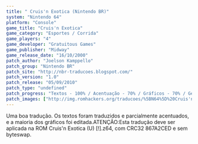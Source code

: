 ```yaml
---
title: " Cruis'n Exotica (Nintendo BR)"
system: "Nintendo 64"
platform: "Console"
game_title: "Cruis'n Exotica"
game_category: "Esportes / Corrida"
game_players: "4"
game_developer: "Gratuitous Games"
game_publisher: "Midway"
game_release_date: "16/10/2000"
patch_author: "Joelson Kamppello"
patch_group: "Nintendo BR"
patch_site: "http://nbr-traducoes.blogspot.com/"
patch_version: "1.0"
patch_release: "05/09/2010"
patch_type: "undefined"
patch_progress: "Textos - 100% / Acentuação - 70% / Gráficos - 70% / Geral - 90%"
patch_images: ["http://img.romhackers.org/traducoes/%5BN64%5D%20Cruis'n%20Exotica%20-%20Nintendo%20BR%20-%201.jpg","http://img.romhackers.org/traducoes/%5BN64%5D%20Cruis'n%20Exotica%20-%20Nintendo%20BR%20-%202.jpg","http://img.romhackers.org/traducoes/%5BN64%5D%20Cruis'n%20Exotica%20-%20Nintendo%20BR%20-%203.jpg"]
---
```

Uma boa tradução. Os textos foram traduzidos e parcialmente acentuados, e a maioria dos gráficos foi editada.ATENÇÃO:Esta tradução deve ser aplicada na ROM Cruis'n Exotica (U) [!].z64, com CRC32 867A2CED e sem byteswap.